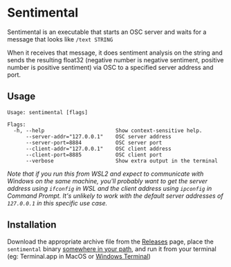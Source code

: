 # Sentimental

Sentimental is an executable that starts an OSC server and waits for a message that looks like `/text STRING`

When it receives that message, it does sentiment analysis on the string and sends the resulting float32 (negative number
is negative sentiment, positive number is positive sentiment) via OSC to a specified server address and port.

## Usage

```
Usage: sentimental [flags]

Flags:
  -h, --help                       Show context-sensitive help.
      --server-addr="127.0.0.1"    OSC server address
      --server-port=8884           OSC server port
      --client-addr="127.0.0.1"    OSC client address
      --client-port=8885           OSC client port
      --verbose                    Show extra output in the terminal
```

*Note that if you run this from WSL2 and expect to communicate with Windows on the same machine, you'll probably want to
get the server address using `ifconfig` in WSL and the client address using `ipconfig` in Command Prompt. It's unlikely to
work with the default server addresses of `127.0.0.1` in this specific use case.*

## Installation

Download the appropriate archive file from the [Releases](https://github.com/rahji/sentimental/releases/latest)
page, place the `sentimental` binary [somewhere in your path](https://zwbetz.com/how-to-add-a-binary-to-your-path-on-macos-linux-windows/),
and run it from your terminal (eg: Terminal.app in MacOS or [Windows Terminal](https://apps.microsoft.com/store/detail/windows-terminal/9N0DX20HK701?hl=en-us&gl=us&rtc=1))
